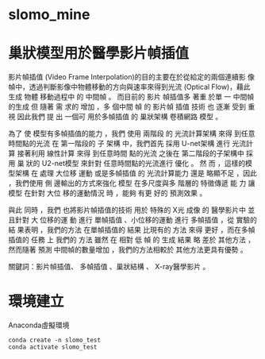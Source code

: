 # slomo_mine

# 巢狀模型用於醫學影片幀插值


影片幀插值 (Video Frame Interpolation)的目的主要在於從給定的兩個連續影
像幀中，透過判斷影像中物體移動的方向與速率來得到光流 (Optical Flow)，藉此
生成 物體 移動過程中 的 中間幀 。 而目前的 影片 幀插值多 著重 於單 一 中間幀的生成
但 隨著 需 求的 增加 ，多 個中間 幀 的 影片幀 插值 技術 也 逐漸 受到 重視 因此我們 提
出 一個可 用於多幀插值 的 巢狀架構 卷積網路 模型 。

為了 使 模型有多幀插值的能力 ，我們 使用 兩階段 的 光流計算架構 來得 到任意
時間點的光流 在 第一階段的 子 架構 中，我們首先 採用 U-net架構 進行 光流計算
接著利用 線性計算 來得 到任意時間 點的光流 之後在 第二階段的子架構中 採用 巢
狀的 U2-net模型 來針對 任意時間點的光流進行 優化 。 然 而 ，這樣的模型架構 在
處理 大位移 運動 或是多幀插值 的 光流計算能力 還是 略顯不足 ，因此 ，我們使用 側
邊輸出的方式來強化 模型 在多尺度與多 階層的 特徵傳遞 能 力 讓模型 在針對 大位
移的運動情況 時 ，能夠 有更 好的 預測效果 。

與此 同時 ，我們 也將影片幀插值的技術 用於 特殊的 X光 成像 的 醫學影片中
並且針對 大 位移的運 動 進行 單幀插值 、小位移的運動 進行 多幀插值 ，從 實驗的 結
果表明 ，我們的方法 在單幀插值的 結果 比現有的 方法 來得 更好 ，而在多幀插值的
任務 上 我們的 方法 雖然 在 相對 低 幀 的 生成 結果 略 差於 其他方法 ，然而隨著 預測
中間幀的數量增加 ，我們的方法相較於 其他方法更具有優勢 。

關鍵詞：影片幀插值、
多幀插值 、巢狀結構 、 X-ray醫學影片 。

# 環境建立

Anaconda虛擬環境

```
conda create -n slomo_test
conda activate slomo_test
```

